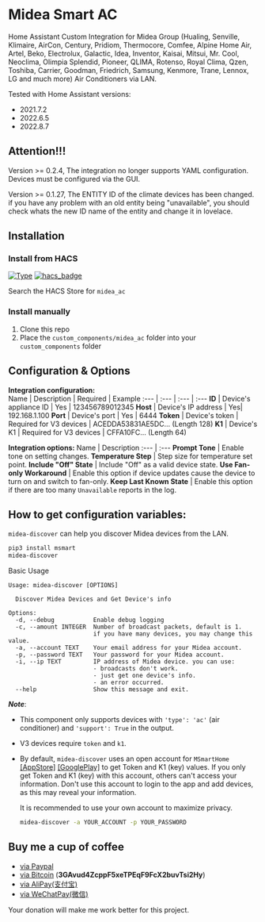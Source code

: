 # Midea Smart AC
Home Assistant Custom Integration for Midea Group (Hualing, Senville, Klimaire, AirCon, Century, Pridiom, Thermocore, Comfee, Alpine Home Air, Artel, Beko, Electrolux, Galactic, Idea, Inventor, Kaisai, Mitsui, Mr. Cool, Neoclima, Olimpia Splendid, Pioneer, QLIMA, Rotenso, Royal Clima, Qzen, Toshiba, Carrier, Goodman, Friedrich, Samsung, Kenmore, Trane, Lennox, LG and much more) Air Conditioners via LAN.

Tested with Home Assistant versions:
  * 2021.7.2
  * 2022.6.5
  * 2022.8.7

## Attention!!!
Version >= 0.2.4, The integration no longer supports YAML configuration. Devices must be configured via the GUI.

Version >= 0.1.27, The ENTITY ID of the climate devices has been changed. if you have any problem with an old entity being "unavailable", you should check whats the new ID name of the entity and change it in lovelace.

## Installation

### Install from HACS
[![Type](https://img.shields.io/badge/Type-Custom_Component-orange.svg)](https://github.com/mac-zhou/midea-ac-py) [![hacs_badge](https://img.shields.io/badge/HACS-Default-orange.svg)](https://github.com/custom-components/hacs)

Search the HACS Store for ```midea_ac```

### Install manually
1. Clone this repo
2. Place the `custom_components/midea_ac` folder into your `custom_components` folder

## Configuration & Options

**Integration configuration:**  
Name | Description | Required | Example 
:--- | :--- | :--- | :---
**ID** | Device's appliance ID | Yes | 123456789012345
**Host** | Device's IP address | Yes| 192.168.1.100
**Port** | Device's port | Yes | 6444
**Token** | Device's token | Required for V3 devices | ACEDDA53831AE5DC... (Length 128)
**K1** | Device's K1 | Required for V3 devices | CFFA10FC... (Length 64)

**Integration options:**
Name | Description 
:--- | :--- 
**Prompt Tone** | Enable tone on setting changes.
**Temperature Step** | Step size for temperature set point.
**Include "Off" State** | Include "Off" as a valid device state.
**Use Fan-only Workaround** | Enable this option if device updates cause the device to turn on and switch to fan-only.
**Keep Last Known State** | Enable this option if there are too many `Unavailable` reports in the log.

## How to get configuration variables:
`midea-discover` can help you discover Midea devices from the LAN.
```zsh
pip3 install msmart
midea-discover
```

Basic Usage
```
Usage: midea-discover [OPTIONS]

  Discover Midea Devices and Get Device's info

Options:
  -d, --debug           Enable debug logging
  -c, --amount INTEGER  Number of broadcast packets, default is 1.
                        if you have many devices, you may change this value.
  -a, --account TEXT    Your email address for your Midea account.
  -p, --password TEXT   Your password for your Midea account.
  -i, --ip TEXT         IP address of Midea device. you can use:
                        - broadcasts don't work.
                        - just get one device's info.
                        - an error occurred.
  --help                Show this message and exit.
```

***Note***: 
- This component only supports devices with `'type': 'ac'` (air conditioner) and `'support': True` in the output. 
- V3 devices require `token` and `k1`.
- By default, `midea-discover` uses an open account for `MSmartHome` [[AppStore]](https://apps.apple.com/sg/app/midea-home/id1254346490) [[GooglePlay]](https://play.google.com/store/apps/details?id=com.midea.ai.overseas) to get Token and K1 (key) values. If you only get Token and K1 (key) with this account, others can't access your information. Don't use this account to login to the app and add devices, as this may reveal your information.

  It is recommended to use your own account to maximize privacy.
  ```zsh
  midea-discover -a YOUR_ACCOUNT -p YOUR_PASSWORD
  ```

## Buy me a cup of coffee

- [via Paypal](https://www.paypal.me/himaczhou)
- [via Bitcoin](bitcoin:3GAvud4ZcppF5xeTPEqF9FcX2buvTsi2Hy) (**3GAvud4ZcppF5xeTPEqF9FcX2buvTsi2Hy**)
- [via AliPay(支付宝)](https://i.loli.net/2020/05/08/nNSTAPUGDgX2sBe.png)
- [via WeChatPay(微信)](https://i.loli.net/2020/05/08/ouj6SdnVirDzRw9.jpg)

Your donation will make me work better for this project.
